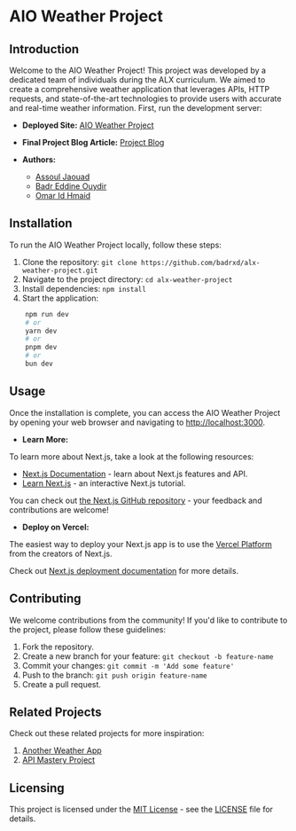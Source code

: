 # AIO Weather Project

## Introduction

Welcome to the AIO Weather Project! This project was developed by a dedicated team of individuals during the ALX curriculum. We aimed to create a comprehensive weather application that leverages APIs, HTTP requests, and state-of-the-art technologies to provide users with accurate and real-time weather information.
First, run the development server:

- **Deployed Site:** [AIO Weather Project](https://alx-weather-project.vercel.app/)
- **Final Project Blog Article:** [Project Blog](#)

- **Authors:**
  - [Assoul Jaouad](#)
  - [Badr Eddine Ouydir](https://www.linkedin.com/in/badr-eddine-oyudir/)
  - [Omar Id Hmaid](https://www.linkedin.com/in/omar-id-hmaid/)


## Installation

To run the AIO Weather Project locally, follow these steps:

1. Clone the repository: `git clone https://github.com/badrxd/alx-weather-project.git`
2. Navigate to the project directory: `cd alx-weather-project`
3. Install dependencies: `npm install`
4. Start the application:

```bash
    npm run dev
    # or
    yarn dev
    # or
    pnpm dev
    # or
    bun dev
```
## Usage

Once the installation is complete, you can access the AIO Weather Project by opening your web browser and navigating to [http://localhost:3000](http://localhost:3000).


- **Learn More:**

To learn more about Next.js, take a look at the following resources:

- [Next.js Documentation](https://nextjs.org/docs) - learn about Next.js features and API.
- [Learn Next.js](https://nextjs.org/learn) - an interactive Next.js tutorial.

You can check out [the Next.js GitHub repository](https://github.com/vercel/next.js/) - your feedback and contributions are welcome!

- **Deploy on Vercel:**

The easiest way to deploy your Next.js app is to use the [Vercel Platform](https://vercel.com/new?utm_medium=default-template&filter=next.js&utm_source=create-next-app&utm_campaign=create-next-app-readme) from the creators of Next.js.

Check out [Next.js deployment documentation](https://nextjs.org/docs/deployment) for more details.


## Contributing

We welcome contributions from the community! If you'd like to contribute to the project, please follow these guidelines:

1. Fork the repository.
2. Create a new branch for your feature: `git checkout -b feature-name`
3. Commit your changes: `git commit -m 'Add some feature'`
4. Push to the branch: `git push origin feature-name`
5. Create a pull request.

## Related Projects

Check out these related projects for more inspiration:

1. [Another Weather App](https://www.dehao.tech/weather/)
2. [API Mastery Project](https://api.weatherapi.com/)

## Licensing

This project is licensed under the [MIT License](LICENSE) - see the [LICENSE](LICENSE) file for details.
